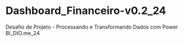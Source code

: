 # Dashboard_Financeiro-v0.2_24
Desafio de Projeto - Processando e Transformando Dados com Power BI_DIO.me_24
